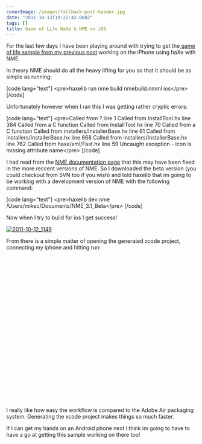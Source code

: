 ```yaml
---
coverImage: /images/fallback-post-header.jpg
date: "2011-10-13T19:22:42.000Z"
tags: []
title: Game of Life HaXe & NME on iOS
---
```


For the last few days I have been playing around with trying to get the[ game of life sample from my previous post](https://mikecann.co.uk/personal-project/conways-game-of-life-in-haxe-nme-massiveunit/) working on the iPhone using haXe with NME.

<!-- more -->

In theory NME should do all the heavy lifting for you so that it should be as simple as running:

[code lang="text"]
&lt;pre&gt;haxelib run nme build nmebuild.nmml ios&lt;/pre&gt;
[/code]

Unfortunately however when I ran this I was getting rather cryptic errors:

[code lang="text"]
&lt;pre&gt;Called from ? line 1
Called from InstallTool.hx line 384
Called from a C function
Called from InstallTool.hx line 70
Called from a C function
Called from installers/InstallerBase.hx line 61
Called from installers/InstallerBase.hx line 668
Called from installers/InstallerBase.hx line 762
Called from haxe/xml/Fast.hx line 59
Uncaught exception - icon is missing attribute name&lt;/pre&gt;
[/code]

I had read from the [NME documentation page](https://www.haxenme.org/developers/get-started/) that this may have been fixed in the more reccent versions of NME. So I downloaded the beta version (you could checkout from SVN too if you wish) and told haxelib that im going to be working with a development version of NME with the following command:

[code lang="text"]
&lt;pre&gt;haxelib dev nme /Users/mikec/Documents/NME_3.1_Beta&lt;/pre&gt;
[/code]

Now when I try to build for ios I get success!

[![](/wp-content/uploads/2011/10/2011-10-12_1149.png "2011-10-12_1149")](/wp-content/uploads/2011/10/2011-10-12_1149.png)

From there is a simple matter of opening the generated xcode project, connecting my iphone and hitting run:

<object width="700" height="386"><param name="movie" value="https://www.youtube.com/v/ZsILr8vjWL8?version=3&amp;hl=en_GB&amp;hd=1"></param><param name="allowFullScreen" value="true"></param><param name="allowscriptaccess" value="always"></param><embed src="https://www.youtube.com/v/ZsILr8vjWL8?version=3&amp;hl=en_GB&amp;hd=1" type="application/x-shockwave-flash" width="700" height="386" allowscriptaccess="always" allowfullscreen="true"></embed></object>

I really like how easy the workflow is compared to the Adobe Air packaging system. Generating the xcode project makes things so much faster.

If I can get my hands on an Android phone next I think im going to have to have a go at getting this sample working on there too!
